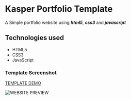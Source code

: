 # Kasper Portfolio Template

A Simple portfolio website using **_html5_**, **_css3_** and **_javascript_**

## Technologies used

- HTML5
- CSS3
- JavaScript

### Template Screenshot

[TEMPLATE DEMO](https://ghorbeldev.github.io/kasper-template/)

![WEBSITE PREVIEW](./screenshot.png)
